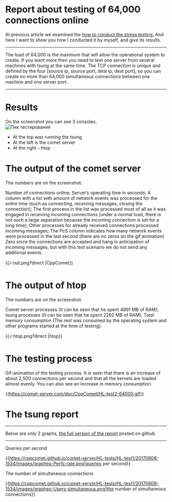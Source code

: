 
# Report about testing of 64,000 connections online


At previous article we examined the [ how to conduct the stress testing.](/docs/wiki-md/comet/load-testing.md) And here I want to show you how I conducted it by myself, and give its results.


___
The load of 64,000 is the maximum that will allow the operational system to create. If you want more then you need to test one server from several machines with tsung at the same time. The TCP connection is unique and defined by the four [source ip, source port, dest ip, dest port], so you can create no more than 64,000 simultaneous connections between one machine and one server port. 
___


# Results # 

On the screenshot you can see 3 consoles.  
![Пик тестирования](https://comet-server.com/wiki/lib/exe/fetch.php/comet:снимок_экрана_от_2017-06-08_15-35-11.png)

  - At the top was running the tsung
  - At the left is the comet server
  - At the right - htop

# The output of the comet server # 

The numbers are on the screenshot:

Number of connections online;
Server’s operating time in seconds;
A column with a list with amount of network events was processed for the entire time (such as connecting, receiving messages, closing the connection);
The first process in the list was processed most of all as it was engaged in receiving incoming connections (under a normal load, there is not such a large separation because the incoming connection is set for a long time);
Other processes for already received connections processed incoming messages;
The PcS column indicates how many network events were processed in the last second (there are no zeros on the gif animation) Zero since the connections are accepted and hang in anticipation of incoming messages, but with this test scenario we do not send any additional events.
  
{{:comet:out.png?direct |CppComet}}

# The output of htop # 

The numbers are on the screenshot:

Comet server processes (It can be seen that he spent 4891 MB of RAM);
tsung processes (It can be seen that he spent 2262 MB of RAM);
Total memory consumption (The rest was consumed by the operating system and other programs started at the time of testing). 

{{:comet:htop.png?direct |htop}}

# The testing process # 

Gif-animation of the testing process. It is seen that there is an increase of about 2,500 connections per second and that all the kernels are loaded almost evenly. You can also see an increase in memory consumption. 

{{https://comet-server.com/doc/CppComet/HL-test2-64000.gif}}

# The tsung report # 


___
Below are only 2 graphs, [the full version of the report](https://cppcomet.github.io/comet-server/HL-tests/HL-test1/20170608-1534/report.html) posted on github.
___


Queries per second

{{https://cppcomet.github.io/comet-server/HL-tests/HL-test1/20170608-1534/images/graphes-Perfs-rate.png|queries per second}}

The number of simultaneous connections

{{https://cppcomet.github.io/comet-server/HL-tests/HL-test1/20170608-1534/images/graphes-Users-simultaneous.png|the number of simultaneous connections}}

